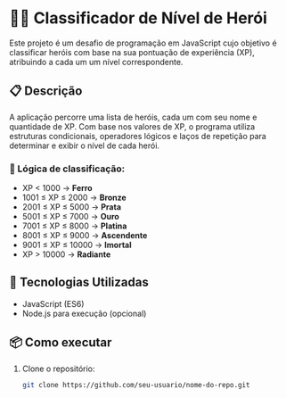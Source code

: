 # 🧙‍♂️ Classificador de Nível de Herói

Este projeto é um desafio de programação em JavaScript cujo objetivo é classificar heróis com base na sua pontuação de experiência (XP), atribuindo a cada um um nível correspondente.

## 📋 Descrição

A aplicação percorre uma lista de heróis, cada um com seu nome e quantidade de XP. Com base nos valores de XP, o programa utiliza estruturas condicionais, operadores lógicos e laços de repetição para determinar e exibir o nível de cada herói.

### 🧠 Lógica de classificação:

- XP < 1000 → **Ferro**
- 1001 ≤ XP ≤ 2000 → **Bronze**
- 2001 ≤ XP ≤ 5000 → **Prata**
- 5001 ≤ XP ≤ 7000 → **Ouro**
- 7001 ≤ XP ≤ 8000 → **Platina**
- 8001 ≤ XP ≤ 9000 → **Ascendente**
- 9001 ≤ XP ≤ 10000 → **Imortal**
- XP > 10000 → **Radiante**

## 🚀 Tecnologias Utilizadas

- JavaScript (ES6)
- Node.js para execução (opcional)

## 📦 Como executar

1. Clone o repositório:
   ```bash
   git clone https://github.com/seu-usuario/nome-do-repo.git
